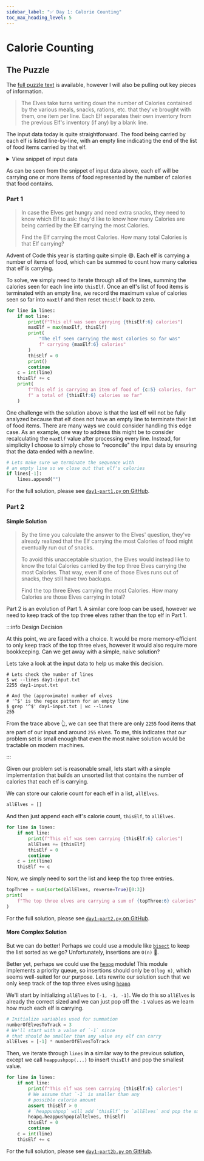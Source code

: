 ```yaml
---
sidebar_label: "✅ Day 1: Calorie Counting"
toc_max_heading_level: 5
---
```


# Calorie Counting

<CalloutSolution day="1"/>

## The Puzzle

The [full puzzle text](https://adventofcode.com/2022/day/1) is available,
however I will also be pulling out key pieces of information.

> The Elves take turns writing down the number of Calories contained by the various meals, snacks, rations, etc. that they've brought with them, one item per line. Each Elf separates their own inventory from the previous Elf's inventory (if any) by a blank line.

The input data today is quite straightforward.
The food being carried by each elf is listed line-by-line,
with an empty line indicating the end of the list of food items
carried by that elf.

<details>
  <summary>View snippet of input data</summary>
  <div>

```cpp
// Annotations added as part of the puzzle solution
// Elf 1: 3 food items, totalling 10292 calories
6758
5199
10292

// Elf 2: 1 food item, totalling 62522 calories
62522

// Elf 3: 2 food items, totalling 29720 calories
22990
6730
```

  </div>
</details>

As can be seen from the snippet of input data above,
each elf will be carrying one or more items of food represented by
the number of calories that food contains.

### Part 1

> In case the Elves get hungry and need extra snacks, they need to know which Elf to ask: they'd like to know how many Calories are being carried by the Elf carrying the most Calories.
>
> Find the Elf carrying the most Calories. How many total Calories is that Elf carrying?

Advent of Code this year is starting quite simple 😄.
Each elf is carrying a number of items of food, which can be summed to count how
many calories that elf is carrying.

To solve, we simply need to iterate through all of the lines, summing the calories
seen for each line into `thisElf`. Once an elf's list of food items is terminated with
an empty line, we record the maximum value of calories seen so far into
`maxElf` and then reset `thisElf` back to zero.

<!-- prettier-ignore-start -->
<!--SNIPSTART day1-part1-main-->
```py
for line in lines:
    if not line:
        print(f"This elf was seen carrying {thisElf:6} calories")
        maxElf = max(maxElf, thisElf)
        print(
            "The elf seen carrying the most calories so far was"
            f" carrying {maxElf:6} calories"
        )
        thisElf = 0
        print()
        continue
    c = int(line)
    thisElf += c
    print(
        f"This elf is carrying an item of food of {c:5} calories, for"
        f" a total of {thisElf:6} calories so far"
    )
```
<!--SNIPEND-->
<!-- prettier-ignore-end -->

One challenge with the solution above is that the last elf will not be fully analyzed
because that elf does not have an empty line to terminate their list of food items.
There are many ways we could consider handling this edge case.
As an example, one way to address this might be to consider recalculating the
`maxElf` value after processing every line.
Instead, for simplicity I choose to simply chose to "reconcile" the input data by ensuring that the data
ended with a newline.

<!-- prettier-ignore-start -->
<!--SNIPSTART day1-part1-input-termination-->
```py
# Lets make sure we terminate the sequence with
# an empty line so we close out that elf's calories
if lines[-1]:
    lines.append("")
```
<!--SNIPEND-->
<!-- prettier-ignore-end -->

For the full solution, please see
[`day1-part1.py` on GitHub](https://github.com/kbalston/advent-of-code-2022/blob/main/day1/day1-part1.py).

### Part 2

#### Simple Solution

> By the time you calculate the answer to the Elves' question, they've already realized that the Elf carrying the most Calories of food might eventually run out of snacks.
>
> To avoid this unacceptable situation, the Elves would instead like to know the total Calories carried by the top three Elves carrying the most Calories. That way, even if one of those Elves runs out of snacks, they still have two backups.
>
> Find the top three Elves carrying the most Calories. How many Calories are those Elves carrying in total?

Part 2 is an evolution of Part 1.
A similar core loop can be used, however we need to keep track of the top three elves rather than the top elf in Part 1.

:::info Design Decision

At this point, we are faced with a choice.
It would be more memory-efficient to only keep track of the top three elves,
however it would also require more bookkeeping.
Can we get away with a simple, naive solution?

Lets take a look at the input data to help us make this decision.

```shell
# Lets check the number of lines
$ wc --lines day1-input.txt
2255 day1-input.txt

# And the (approximate) number of elves
# '^$' is the regex pattern for an empty line
$ grep '^$' day1-input.txt | wc --lines
255
```

From the trace above 👆, we can see that there are only `2255` food items that are part of our input
and around `255` elves.
To me, this indicates that our problem set is small enough that even the most naive solution would be tractable on modern machines.

:::

Given our problem set is reasonable small, lets start with a simple implementation that builds
an unsorted list that contains the number of calories that each elf is carrying.

We can store our calorie count for each elf in a list, `allElves`.

<!-- prettier-ignore-start -->
<!--SNIPSTART day1-part2-init-->
```py
allElves = []
```
<!--SNIPEND-->
<!-- prettier-ignore-end -->

And then just append each elf's calorie count, `thisElf`, to `allElves`.

<!-- prettier-ignore-start -->
<!--SNIPSTART day1-part2-main-->
```py
for line in lines:
    if not line:
        print(f"This elf was seen carrying {thisElf:6} calories")
        allElves += [thisElf]
        thisElf = 0
        continue
    c = int(line)
    thisElf += c
```
<!--SNIPEND-->
<!-- prettier-ignore-end -->

Now, we simply need to sort the list and keep the top three entries.

<!-- prettier-ignore-start -->
<!--SNIPSTART day1-part2-print-solution-->
```py
topThree = sum(sorted(allElves, reverse=True)[0:3])
print(
    f"The top three elves are carrying a sum of {topThree:6} calories"
)
```
<!--SNIPEND-->
<!-- prettier-ignore-end -->

For the full solution, please see
[`day1-part2.py` on GitHub](https://github.com/kbalston/advent-of-code-2022/blob/main/day1/day1-part2.py).

#### More Complex Solution

But we can do better!
Perhaps we could use a module like
[`bisect`](https://docs.python.org/3/library/bisect.html)
to keep the list sorted as we go?
Unfortunately, insertions are `O(n)` 🤔.

Better yet, perhaps we could use the
[`heapq`](https://docs.python.org/3/library/heapq.html)
module!
This module implements a priority queue, so insertions should only be `O(log n)`,
which seems well-suited for our purpose.
Lets rewrite our solution such that we only keep track of the top three elves using
[`heapq`](https://docs.python.org/3/library/heapq.html).

We'll start by initializing `allElves` to `[-1, -1, -1]`.
We do this so `allElves` is already the correct sized and we can just pop off the `-1` values
as we learn how much each elf is carrying.

<!-- prettier-ignore-start -->
<!--SNIPSTART day1-part2b-init-->
```py
# Initialize variables used for summation
numberOfElvesToTrack = 3
# We'll start with a value of `-1` since
# that should be smaller than any value any elf can carry
allElves = [-1] * numberOfElvesToTrack
```
<!--SNIPEND-->
<!-- prettier-ignore-end -->

Then, we iterate through `lines` in a similar way to the previous solution,
except we call `heappushpop(...)` to insert `thisElf` and pop the smallest value.

<!-- prettier-ignore-start -->
<!--SNIPSTART day1-part2b-main-->
```py
for line in lines:
    if not line:
        print(f"This elf was seen carrying {thisElf:6} calories")
        # We assume that `-1` is smaller than any
        # possible calorie amount
        assert thisElf > 0
        # `heappushpop` will add `thisElf` to `allElves` and pop the smallest value
        heapq.heappushpop(allElves, thisElf)
        thisElf = 0
        continue
    c = int(line)
    thisElf += c
```
<!--SNIPEND-->
<!-- prettier-ignore-end -->

For the full solution, please see
[`day1-part2b.py` on GitHub](https://github.com/kbalston/advent-of-code-2022/blob/main/day1/day1-part2b.py).
